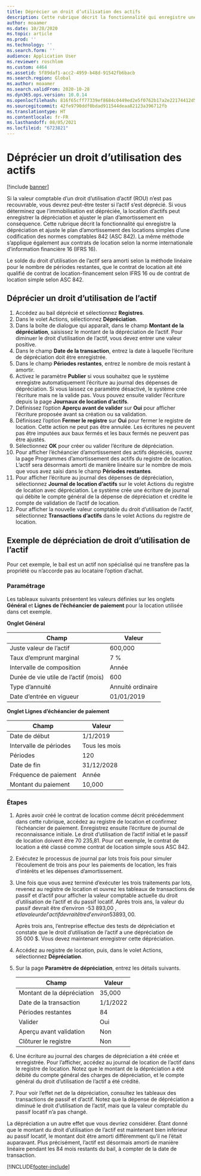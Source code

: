 ```yaml
---
title: Déprécier un droit d’utilisation des actifs
description: Cette rubrique décrit la fonctionnalité qui enregistre une dépréciation et ajuste le plan d’amortissement des immobilisations d’un contrat de location simple 842 (ASC 842) de codification des normes comptables.
author: moaamer
ms.date: 10/28/2020
ms.topic: article
ms.prod: ''
ms.technology: ''
ms.search.form: ''
audience: Application User
ms.reviewer: roschlom
ms.custom: 4464
ms.assetid: 5f89daf1-acc2-4959-b48d-91542fb6bacb
ms.search.region: Global
ms.author: moaamer
ms.search.validFrom: 2020-10-28
ms.dyn365.ops.version: 10.0.14
ms.openlocfilehash: 816f65cff77339ef8684c0449ed2e5f0762b17a2e22174412d5ea9f2a1a62069
ms.sourcegitcommit: 42fe9790ddf0bdad911544deaa82123a396712fb
ms.translationtype: HT
ms.contentlocale: fr-FR
ms.lasthandoff: 08/05/2021
ms.locfileid: "6723821"
---
```

# <a name="impair-right-of-use-assets"></a>Déprécier un droit d’utilisation des actifs

[!include [banner](../includes/banner.md)]

Si la valeur comptable d’un droit d’utilisation d’actif (ROU) n’est pas recouvrable, vous devrez peut-être tester si l’actif s’est déprécié. Si vous déterminez que l’immobilisation est dépréciée, la location d’actifs peut enregistrer la dépréciation et ajuster le plan d’amortissement en conséquence. Cette rubrique décrit la fonctionnalité qui enregistre la dépréciation et ajuste le plan d’amortissement des locations simples d’une codification des normes comptables 842 (ASC 842). La même méthode s’applique également aux contrats de location selon la norme internationale d’information financière 16 (IFRS 16).

Le solde du droit d’utilisation de l’actif sera amorti selon la méthode linéaire pour le nombre de périodes restantes, que le contrat de location ait été qualifié de contrat de location-financement selon IFRS 16 ou de contrat de location simple selon ASC 842.

## <a name="impair-an-rou-asset"></a>Déprécier un droit d’utilisation de l’actif

1. Accédez au bail déprécié et sélectionnez **Registres**.
2. Dans le volet Actions, sélectionnez **Dépréciation**.
3. Dans la boîte de dialogue qui apparaît, dans le champ **Montant de la dépréciation**, saisissez le montant de la dépréciation de l’actif. Pour diminuer le droit d’utilisation de l’actif, vous devez entrer une valeur positive.
4. Dans le champ **Date de la transaction**, entrez la date à laquelle l’écriture de dépréciation doit être enregistrée.
5. Dans le champ **Périodes restantes**, entrez le nombre de mois restant à amortir.
6. Activez le paramètre **Publier** si vous souhaitez que le système enregistre automatiquement l’écriture au journal des dépenses de dépréciation. Si vous laissez ce paramètre désactivé, le système crée l’écriture mais ne la valide pas. Vous pouvez ensuite valider l’écriture depuis la page **Journaux de location d’actifs**.
7. Définissez l’option **Aperçu avant de valider** sur **Oui** pour afficher l’écriture proposée avant sa création ou sa validation.
8. Définissez l’option **Fermer le registre** sur **Oui** pour fermer le registre de location. Cette action ne peut pas être annulée. Les écritures ne peuvent pas être imputées aux baux fermés et les baux fermés ne peuvent pas être ajustés.
9. Sélectionnez **OK** pour créer ou valider l’écriture de dépréciation.
10. Pour afficher l’échéancier d’amortissement des actifs dépréciés, ouvrez la page Programmes d’amortissement des actifs du registre de location. L’actif sera désormais amorti de manière linéaire sur le nombre de mois que vous avez saisi dans le champ **Périodes restantes**.
11. Pour afficher l’écriture au journal des dépenses de dépréciation, sélectionnez **Journal de location d’actifs** sur le volet Actions du registre de location avec dépréciation. Le système crée une écriture de journal qui débite le compte général de la dépense de dépréciation et crédite le compte de validation de l’actif de location.
12. Pour afficher la nouvelle valeur comptable du droit d’utilisation de l’actif, sélectionnez **Transactions d’actifs** dans le volet Actions du registre de location.

## <a name="example-of-rou-asset-impairment"></a>Exemple de dépréciation de droit d’utilisation de l’actif

Pour cet exemple, le bail est un actif non spécialisé qui ne transfère pas la propriété ou n’accorde pas au locataire l’option d’achat.

### <a name="setup"></a>Paramétrage

Les tableaux suivants présentent les valeurs définies sur les onglets **Général** et **Lignes de l’échéancier de paiement** pour la location utilisée dans cet exemple.

**Onglet Général**

| Champ                      | Valeur            |
|----------------------------|------------------|
| Juste valeur de l’actif    | 600,000          |
| Taux d’emprunt marginal | 7 %               |
| Intervalle de composition       | Année         |
| Durée de vie utile de l’actif (mois) | 600              |
| Type d’annuité               | Annuité ordinaire |
| Date d’entrée en vigueur          | 01/01/2019       |

**Onglet Lignes d’échéancier de paiement**

| Champ             | Valeur      |
|-------------------|------------|
| Date de début        | 1/1/2019   |
| Intervalle de périodes   | Tous les mois    |
| Périodes           | 120        |
| Date de fin          | 31/12/2028 |
| Fréquence de paiement | Année   |
| Montant du paiement    | 10,000     |

### <a name="steps"></a>Étapes

1. Après avoir créé le contrat de location comme décrit précédemment dans cette rubrique, accédez au registre de location et confirmez l’échéancier de paiement. Enregistrez ensuite l’écriture de journal de reconnaissance initiale. Le droit d’utilisation de l’actif initial et le passif de location doivent être 70 235,81. Pour cet exemple, le contrat de location a été classé comme contrat de location simple sous ASC 842.
2. Exécutez le processus de journal par lots trois fois pour simuler l’écoulement de trois ans pour les paiements de location, les frais d’intérêts et les dépenses d’amortissement.
3. Une fois que vous avez terminé d’exécuter les trois traitements par lots, revenez au registre de location et ouvrez les tableaux de transactions de passif et d’actif pour afficher la valeur comptable actuelle du droit d’utilisation de l’actif et du passif locatif. Après trois ans, la valeur du passif devrait être d’environ -53 893,00 $, et la valeur de l’actif devrait être d’environ 53 893,00 $. 

    Après trois ans, l’entreprise effectue des tests de dépréciation et constate que le droit d’utilisation de l’actif a une dépréciation de 35 000 $. Vous devez maintenant enregistrer cette dépréciation.
    
4. Accédez au registre de location, puis, dans le volet Actions, sélectionnez **Dépréciation**.
5. Sur la page **Paramètre de dépréciation**, entrez les détails suivants.

    | Champ                  | Valeur    |
    |------------------------|----------|
    | Montant de la dépréciation      | 35,000   |
    | Date de la transaction       | 1/1/2022 |
    | Périodes restantes      | 84       |
    | Valider                   | Oui      |
    | Aperçu avant validation | Non       |
    | Clôturer le registre             | Non       |

6. Une écriture au journal des charges de dépréciation a été créée et enregistrée. Pour l’afficher, accédez au journal de location de l’actif dans le registre de location. Notez que le montant de la dépréciation a été débité du compte général des charges de dépréciation, et le compte général du droit d’utilisation de l’actif a été crédité.
7. Pour voir l’effet net de la dépréciation, consultez les tableaux des transactions de passif et d’actif. Notez que la dépense de dépréciation a diminué le droit d’utilisation de l’actif, mais que la valeur comptable du passif locatif n’a pas changé.

La dépréciation a un autre effet que vous devriez considérer. Étant donné que le montant du droit d’utilisation de l’actif est maintenant bien inférieur au passif locatif, le montant doit être amorti différemment qu’il ne l’était auparavant. Plus précisément, l’actif est désormais amorti de manière linéaire pendant les 84 mois restants du bail, à compter de la date de transaction.


[!INCLUDE[footer-include](../../includes/footer-banner.md)]